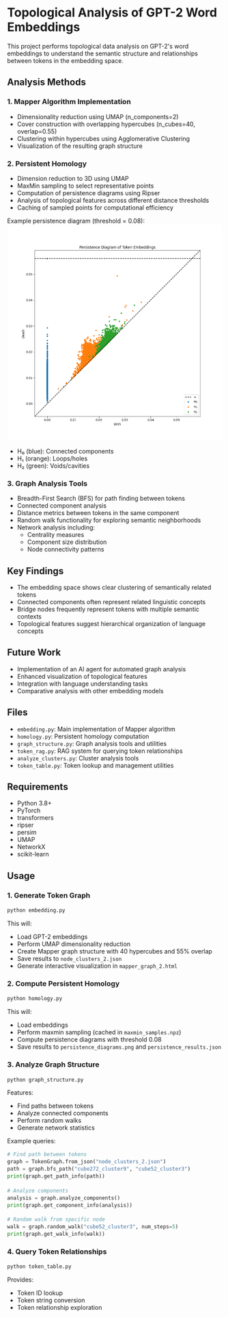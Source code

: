 # Topological Analysis of GPT-2 Word Embeddings

This project performs topological data analysis on GPT-2's word embeddings to understand the semantic structure and relationships between tokens in the embedding space.

## Analysis Methods

### 1. Mapper Algorithm Implementation
- Dimensionality reduction using UMAP (n_components=2)
- Cover construction with overlapping hypercubes (n_cubes=40, overlap=0.55)
- Clustering within hypercubes using Agglomerative Clustering
- Visualization of the resulting graph structure

### 2. Persistent Homology
- Dimension reduction to 3D using UMAP
- MaxMin sampling to select representative points
- Computation of persistence diagrams using Ripser
- Analysis of topological features across different distance thresholds
- Caching of sampled points for computational efficiency

Example persistence diagram (threshold = 0.08):
![Persistence Diagram](persistence_diagrams.png)
- H₀ (blue): Connected components
- H₁ (orange): Loops/holes
- H₂ (green): Voids/cavities

### 3. Graph Analysis Tools
- Breadth-First Search (BFS) for path finding between tokens
- Connected component analysis
- Distance metrics between tokens in the same component
- Random walk functionality for exploring semantic neighborhoods
- Network analysis including:
  - Centrality measures
  - Component size distribution
  - Node connectivity patterns

## Key Findings
- The embedding space shows clear clustering of semantically related tokens
- Connected components often represent related linguistic concepts
- Bridge nodes frequently represent tokens with multiple semantic contexts
- Topological features suggest hierarchical organization of language concepts

## Future Work
- Implementation of an AI agent for automated graph analysis
- Enhanced visualization of topological features
- Integration with language understanding tasks
- Comparative analysis with other embedding models

## Files
- `embedding.py`: Main implementation of Mapper algorithm
- `homology.py`: Persistent homology computation
- `graph_structure.py`: Graph analysis tools and utilities
- `token_rag.py`: RAG system for querying token relationships
- `analyze_clusters.py`: Cluster analysis tools
- `token_table.py`: Token lookup and management utilities

## Requirements
- Python 3.8+
- PyTorch
- transformers
- ripser
- persim
- UMAP
- NetworkX
- scikit-learn

## Usage

### 1. Generate Token Graph
```bash
python embedding.py
```
This will:
- Load GPT-2 embeddings
- Perform UMAP dimensionality reduction
- Create Mapper graph structure with 40 hypercubes and 55% overlap
- Save results to `node_clusters_2.json`
- Generate interactive visualization in `mapper_graph_2.html`

### 2. Compute Persistent Homology
```bash
python homology.py
```
This will:
- Load embeddings
- Perform maxmin sampling (cached in `maxmin_samples.npz`)
- Compute persistence diagrams with threshold 0.08
- Save results to `persistence_diagrams.png` and `persistence_results.json`

### 3. Analyze Graph Structure
```bash
python graph_structure.py
```
Features:
- Find paths between tokens
- Analyze connected components
- Perform random walks
- Generate network statistics

Example queries:
```python
# Find path between tokens
graph = TokenGraph.from_json("node_clusters_2.json")
path = graph.bfs_path("cube272_cluster9", "cube52_cluster3")
print(graph.get_path_info(path))

# Analyze components
analysis = graph.analyze_components()
print(graph.get_component_info(analysis))

# Random walk from specific node
walk = graph.random_walk("cube52_cluster3", num_steps=5)
print(graph.get_walk_info(walk))
```

### 4. Query Token Relationships
```bash
python token_table.py
```
Provides:
- Token ID lookup
- Token string conversion
- Token relationship exploration
